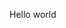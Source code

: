 
<html>
<head>
<title>jovia-official</title>
<meta name="google-site-verification" content="vcFlIEfEt5MGDEjfLQvc0J2nyLrW2A42U-qtKu-GjZU" />
</head>
<body>
<p>Hello world</p>
</body>
</html>
